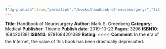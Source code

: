 ```yaml
---
{"dg-publish":true,"permalink":"/books/handbook-of-neurosurgery/","title":"Handbook of Neurosurgery","tags":["book"],"created":"2023-11-04T18:07:23.000-07:00","updated":"2023-11-10T21:24:30.000-08:00"}
---
```


**Title**: Handbook of Neurosurgery
**Author**: Mark S. Greenberg
**Category**: Medical
**Publisher**: Thieme
**Publish date**: 2019-10-23
**Pages**: 3296
**ISBN10**: 1684201381
**ISBN13**: 9781684201389
**Rating**: ⭐️⭐️⭐️⭐️
**Comment**: In the era of the Internet, the value of this book has been drastically depreciated.
